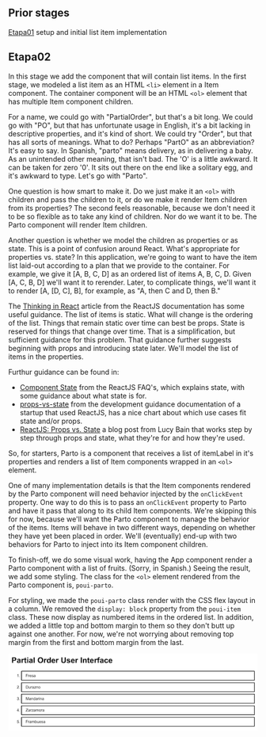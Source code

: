## Prior stages
[Etapa01](Etapa01.md) setup and initial list item implementation

## Etapa02

In this stage we add the component that will contain list items.
In the first stage, we modeled a list item as an HTML `<li>` element in
a Item component.
The container component will be an HTML `<ol>` element that has multiple
Item component children.

For a name, we could go with "PartialOrder", but that's a bit long.
We could go with "PO", but that has unfortunate usage in English,
it's a bit lacking in descriptive properties, and it's kind of short.
We could try "Order", but that has all sorts of meanings.
What to do? Perhaps "PartO" as an abbreviation? It's easy to say.
In Spanish, "parto" means delivery, as in delivering a baby.
As an unintended other meaning, that isn't bad.
The 'O' is a little awkward. It can be taken for zero '0'.
It sits out there on the end like a solitary egg, and it's awkward
to type. Let's go with "Parto".

One question is how smart to make it. Do we just make it an `<ol>`
with children and pass the children to it, or do we make it render
Item children from its properties? The second feels reasonable, because
we don't need it to be so flexible as to take any kind of children.
Nor do we want it to be. The Parto component will render Item children.

Another question is whether we model the children as properties or as state.
This is a point of confusion around React. What's appropriate for
properties vs. state? In this application, we're going to want to
have the item list laid-out according to a plan that we provide to
the container. For example, we give it [A, B, C, D] as an ordered list
of items A, B, C, D. Given [A, C, B, D] we'll want it to rerender.
Later, to complicate things, we'll want it to render [A, [D, C], B],
for example, as "A, then C and D, then B."

The [Thinking in React](https://reactjs.org/docs/thinking-in-react.html)
article from the ReactJS documentation has some useful guidance.
The list of items is static. What will change is the ordering of the list.
Things that remain static over time can best be props. State is reserved
for things that change over time. That is a simplification, but sufficient
guidance for this problem. That guidance further suggests beginning with
props and introducing state later. We'll model the list of items in the
properties.

Furthur guidance can be found in:
- [Component State](https://reactjs.org/docs/faq-state.html) from the ReactJS
  FAQ's, which explains state, with some guidance about what state is for.
- [props-vs-state](https://github.com/uberVU/react-guide/blob/master/props-vs-state.md)
  from the development guidance documentation of a startup that used ReactJS,
  has a nice chart about which use cases fit state and/or props.
- [ReactJS: Props vs. State](https://lucybain.com/blog/2016/react-state-vs-pros/)
  a blog post from Lucy Bain that works step by step through props and state,
  what they're for and how they're used.

So, for starters, Parto is a component that receives a list of itemLabel
in it's properties and renders a list of Item components wrapped in an
`<ol>` element.

One of many implementation details is that the Item components rendered
by the Parto component will need behavior injected by the `onClickEvent`
property. One way to do this is to pass an `onClickEvent` property to
Parto and have it pass that along to its child Item components.
We're skipping this for now, because we'll want the Parto component to
manage the behavior of the items. Items will behave in two different ways,
depending on whether they have yet been placed in order. We'll (eventually)
end-up with two behaviors for Parto to inject into its Item component children.

To finish-off, we do some visual work, having the App component render
a Parto component with a list of fruits. (Sorry, in Spanish.)
Seeing the result, we add some styling.
The class for the `<ol>` element rendered from the Parto component is,
`poui-parto`.

For styling, we made the `poui-parto` class render with the CSS flex
layout in a column. We removed the `display: block` property from the
`poui-item` class. These now display as numbered items in the ordered list.
In addition, we added a little top and bottom margin to them so they don't
butt up against one another. For now, we're not worrying about removing top
margin from the first and bottom margin from the last.

![Etapa02 Screen capture](docs/images/Etapa02ScreenCapture.png)
